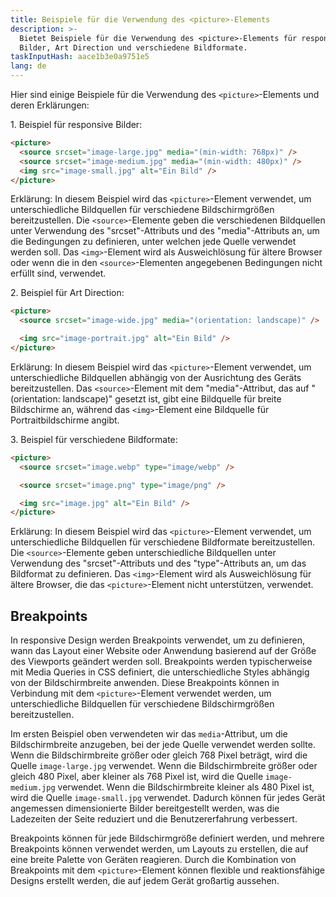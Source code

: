 ```yaml
---
title: Beispiele für die Verwendung des <picture>-Elements
description: >-
  Bietet Beispiele für die Verwendung des <picture>-Elements für responsive
  Bilder, Art Direction und verschiedene Bildformate.
taskInputHash: aace1b3e0a9751e5
lang: de
---
```

Hier sind einige Beispiele für die Verwendung des `<picture>`-Elements und deren Erklärungen:

1\. Beispiel für responsive Bilder:

```html
<picture>
  <source srcset="image-large.jpg" media="(min-width: 768px)" />
  <source srcset="image-medium.jpg" media="(min-width: 480px)" />
  <img src="image-small.jpg" alt="Ein Bild" />
</picture>
```

Erklärung: In diesem Beispiel wird das `<picture>`-Element verwendet, um unterschiedliche Bildquellen für verschiedene Bildschirmgrößen bereitzustellen. Die `<source>`-Elemente geben die verschiedenen Bildquellen unter Verwendung des "srcset"-Attributs und des "media"-Attributs an, um die Bedingungen zu definieren, unter welchen jede Quelle verwendet werden soll. Das `<img>`-Element wird als Ausweichlösung für ältere Browser oder wenn die in den `<source>`-Elementen angegebenen Bedingungen nicht erfüllt sind, verwendet.

2\. Beispiel für Art Direction:

```html
<picture>
  <source srcset="image-wide.jpg" media="(orientation: landscape)" />

  <img src="image-portrait.jpg" alt="Ein Bild" />
</picture>
```

Erklärung: In diesem Beispiel wird das `<picture>`-Element verwendet, um unterschiedliche Bildquellen abhängig von der Ausrichtung des Geräts bereitzustellen. Das `<source>`-Element mit dem "media"-Attribut, das auf "(orientation: landscape)" gesetzt ist, gibt eine Bildquelle für breite Bildschirme an, während das `<img>`-Element eine Bildquelle für Portraitbildschirme angibt.

3\. Beispiel für verschiedene Bildformate:

```html
<picture>
  <source srcset="image.webp" type="image/webp" />

  <source srcset="image.png" type="image/png" />

  <img src="image.jpg" alt="Ein Bild" />
</picture>
```

Erklärung: In diesem Beispiel wird das `<picture>`-Element verwendet, um unterschiedliche Bildquellen für verschiedene Bildformate bereitzustellen. Die `<source>`-Elemente geben unterschiedliche Bildquellen unter Verwendung des "srcset"-Attributs und des "type"-Attributs an, um das Bildformat zu definieren. Das `<img>`-Element wird als Ausweichlösung für ältere Browser, die das `<picture>`-Element nicht unterstützen, verwendet.

## Breakpoints

In responsive Design werden Breakpoints verwendet, um zu definieren, wann das Layout einer Website oder Anwendung basierend auf der Größe des Viewports geändert werden soll. Breakpoints werden typischerweise mit Media Queries in CSS definiert, die unterschiedliche Styles abhängig von der Bildschirmbreite anwenden. Diese Breakpoints können in Verbindung mit dem `<picture>`-Element verwendet werden, um unterschiedliche Bildquellen für verschiedene Bildschirmgrößen bereitzustellen.

Im ersten Beispiel oben verwendeten wir das `media`-Attribut, um die Bildschirmbreite anzugeben, bei der jede Quelle verwendet werden sollte. Wenn die Bildschirmbreite größer oder gleich 768 Pixel beträgt, wird die Quelle `image-large.jpg` verwendet. Wenn die Bildschirmbreite größer oder gleich 480 Pixel, aber kleiner als 768 Pixel ist, wird die Quelle `image-medium.jpg` verwendet. Wenn die Bildschirmbreite kleiner als 480 Pixel ist, wird die Quelle `image-small.jpg` verwendet. Dadurch können für jedes Gerät angemessen dimensionierte Bilder bereitgestellt werden, was die Ladezeiten der Seite reduziert und die Benutzererfahrung verbessert.

Breakpoints können für jede Bildschirmgröße definiert werden, und mehrere Breakpoints können verwendet werden, um Layouts zu erstellen, die auf eine breite Palette von Geräten reagieren. Durch die Kombination von Breakpoints mit dem `<picture>`-Element können flexible und reaktionsfähige Designs erstellt werden, die auf jedem Gerät großartig aussehen.
